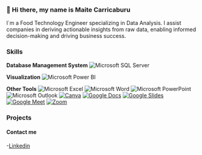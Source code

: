 ### 👋 Hi there, my name is Maite Carricaburu


I´m a Food Technology Engineer specializing in Data Analysis.
I assist companies in deriving actionable insights from raw data, enabling informed decision-making and driving business success. 

### Skills

**Database Management System** ![Microsoft SQL Server](https://img.shields.io/badge/Microsoft%20SQL%20Server-CC2927?style=for-the-badge&logo=microsoft-sql-server&logoColor=white&labelColor=CC2927)

 **Visualization** ![Microsoft Power BI](https://img.shields.io/badge/Microsoft%20Power%20BI-F2C811?style=for-the-badge&logo=microsoft-power-bi&logoColor=white&labelColor=F2C811) 
 
**Other Tools** ![Microsoft Excel](https://img.shields.io/badge/Microsoft%20Excel-217346?style=for-the-badge&logo=microsoft-excel&logoColor=white&labelColor=217346) ![Microsoft Word](https://img.shields.io/badge/Microsoft%20Word-2B579A?style=for-the-badge&logo=microsoft-word&logoColor=white&labelColor=2B579A) ![Microsoft PowerPoint](https://img.shields.io/badge/Microsoft%20PowerPoint-B7472A?style=for-the-badge&logo=microsoft-powerpoint&logoColor=white&labelColor=B7472A)
![Microsoft Outlook](https://img.shields.io/badge/Microsoft%20Outlook-0078D4?style=for-the-badge&logo=microsoft-outlook&logoColor=white&labelColor=0078D4) [![Canva](https://img.shields.io/badge/Canva-00C4CC?style=for-the-badge&logo=canva&logoColor=white)](https://www.canva.com/) [![Google Docs](https://img.shields.io/badge/Google%20Docs-4285F4?style=for-the-badge&logo=google-docs&logoColor=white)](https://docs.google.com/) [![Google Slides](https://img.shields.io/badge/Google%20Slides-FFD662?style=for-the-badge&logo=google-slides&logoColor=white)](https://www.google.com/slides/) [![Google Meet](https://img.shields.io/badge/Google%20Meet-00897B?style=for-the-badge&logo=google-meet&logoColor=white)](https://meet.google.com/) [![Zoom](https://img.shields.io/badge/Zoom-2D8CFF?style=for-the-badge&logo=zoom&logoColor=white)](https://zoom.us/)


### Projects






 









#### Contact me
-[Linkedin](https://www.linkedin.com/in/maitecarricaburu90)
